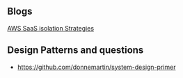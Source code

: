 ## Blogs
[AWS SaaS isolation Strategies](https://d1.awsstatic.com/whitepapers/saas-tenant-isolation-strategies.pdf)

## Design Patterns and questions 
* https://github.com/donnemartin/system-design-primer
